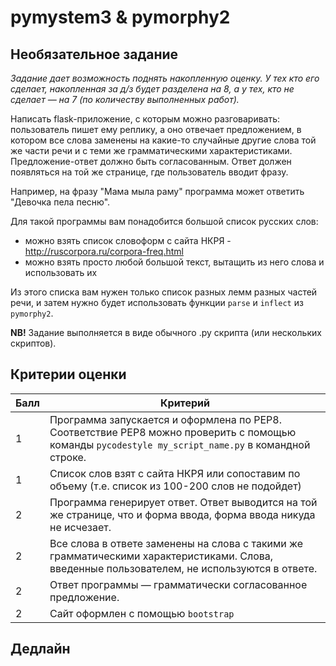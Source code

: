 # pymystem3 & pymorphy2 
## Необязательное задание

*Задание дает возможность поднять накопленную оценку. У тех кто его сделает, накопленная за д/з будет разделена на 8, а у тех, кто не сделает — на 7 (по количеству выполненных работ).*

Написать flask-приложение, с которым можно разговаривать: пользователь пишет ему реплику, а оно отвечает предложением, в котором все слова заменены на какие-то случайные другие слова той же части речи и с теми же грамматическими характеристиками. Предложение-ответ должно быть согласованным. Ответ должен появляться на той же странице, где пользователь вводит фразу. 

Например, на фразу "Мама мыла раму" программа может ответить "Девочка пела песню".

Для такой программы вам понадобится большой список русских слов:

* можно взять список словоформ с сайта НКРЯ - http://ruscorpora.ru/corpora-freq.html
* можно взять просто любой большой текст, вытащить из него слова и использовать их

Из этого списка вам нужен только список разных лемм разных частей речи, и затем нужно будет использовать функции `parse` и `inflect` из `pymorphy2`.

**NB!** Задание выполняется в виде обычного .py скрипта (или нескольких скриптов).

## Критерии оценки

|Балл|Критерий|
|----|--------|
|1|Программа запускается и оформлена по PEP8. Соответствие PEP8 можно проверить с помощью команды `pycodestyle my_script_name.py` в командной строке.|
|1|Список слов взят с сайта НКРЯ или сопоставим по объему (т.е. список из 100-200 слов не подойдет)|
|2|Программа генерирует ответ. Ответ выводится на той же странице, что и форма ввода, форма ввода никуда не исчезает.|
|2|Все слова в ответе заменены на слова с такими же грамматическими характеристиками. Слова, введенные пользователем, не используются в ответе.|
|2|Ответ программы — грамматически согласованное предложение.|
|2|Сайт оформлен с помощью `bootstrap`|

## Дедлайн
